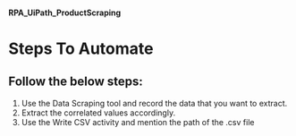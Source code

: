 #### RPA_UiPath_ProductScraping

Steps To Automate
==========================

Follow the below steps:
---------------

1. Use the Data Scraping tool and record the data that you want to extract.
2. Extract the correlated values accordingly.
3. Use the Write CSV activity and mention the path of the .csv file
